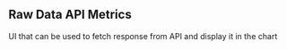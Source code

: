 ## Raw Data API Metrics

UI that can be used to fetch response from API and display it in the chart
